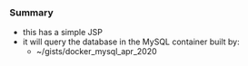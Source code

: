 
### Summary

* this has a simple JSP 
* it will query the database in the MySQL container built by:
    - ~/gists/docker_mysql_apr_2020
